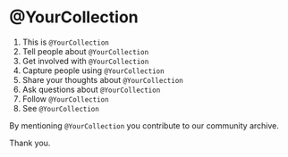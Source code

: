 # @YourCollection 

1. This is `@YourCollection`
2. Tell people about `@YourCollection`
3. Get involved with `@YourCollection`
4. Capture people using `@YourCollection`
5. Share your thoughts about `@YourCollection`
6. Ask questions about `@YourCollection`
7. Follow `@YourCollection`
8. See `@YourCollection`

By mentioning `@YourCollection` you contribute to our community archive.

Thank you.
<!--stackedit_data:
eyJoaXN0b3J5IjpbLTE2MDMzMTk5MjQsNzk3MzE4MF19
-->
